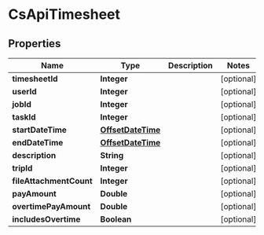 
# CsApiTimesheet

## Properties
Name | Type | Description | Notes
------------ | ------------- | ------------- | -------------
**timesheetId** | **Integer** |  |  [optional]
**userId** | **Integer** |  |  [optional]
**jobId** | **Integer** |  |  [optional]
**taskId** | **Integer** |  |  [optional]
**startDateTime** | [**OffsetDateTime**](OffsetDateTime.md) |  |  [optional]
**endDateTime** | [**OffsetDateTime**](OffsetDateTime.md) |  |  [optional]
**description** | **String** |  |  [optional]
**tripId** | **Integer** |  |  [optional]
**fileAttachmentCount** | **Integer** |  |  [optional]
**payAmount** | **Double** |  |  [optional]
**overtimePayAmount** | **Double** |  |  [optional]
**includesOvertime** | **Boolean** |  |  [optional]



